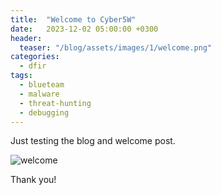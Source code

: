 ```yaml
---
title:  "Welcome to Cyber5W"
date:   2023-12-02 05:00:00 +0300
header:
  teaser: "/blog/assets/images/1/welcome.png"
categories: 
  - dfir
tags:
  - blueteam
  - malware
  - threat-hunting
  - debugging
---
```

Just testing the blog and welcome post.

![welcome](/blog/assets/images/1/welcome.png)

Thank you!
